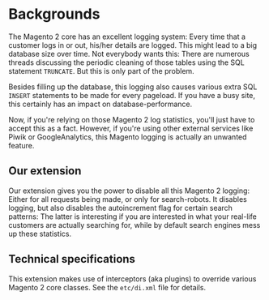 # Backgrounds
The Magento 2 core has an excellent logging system: Every time that a customer logs in or out, his/her details are logged. This might lead to a big database size over time. Not everybody wants this: There are
numerous threads discussing the periodic cleaning of those tables using the SQL statement `TRUNCATE`. But this is only part of the problem.

Besides filling up the database, this logging also causes various extra SQL `INSERT` statements to be made for every pageload. If you have a busy site, this certainly has an impact on database-performance.

Now, if you're relying on those Magento 2 log statistics, you'll just have to accept this as a fact. However, if you're using other external services like Piwik or GoogleAnalytics, this Magento logging is actually
an unwanted feature.

## Our extension
Our extension gives you the power to disable all this Magento 2 logging: Either for all requests being made, or only for search-robots. It disables logging, but also disables the autoincrement flag for certain
search patterns: The latter is interesting if you are interested in what your real-life customers are actually searching for, while by default search engines mess up these statistics.

## Technical specifications
This extension makes use of interceptors (aka plugins) to override various Magento 2 core classes. See the `etc/di.xml` file for details.

